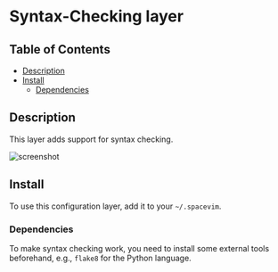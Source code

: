 # Syntax-Checking layer

## Table of Contents

<!-- vim-markdown-toc GFM -->
* [Description](#description)
* [Install](#install)
    * [Dependencies](#dependencies)

<!-- vim-markdown-toc -->

## Description

This layer adds support for syntax checking.

![screenshot](https://raw.githubusercontent.com/k81/img/master/space-vim/layers/ALE.png)

## Install

To use this configuration layer, add it to your `~/.spacevim`.

### Dependencies

To make syntax checking work, you need to install some external tools beforehand, e.g., `flake8` for the Python language.
